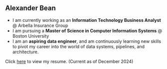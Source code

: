 ## Alexander Bean

<!--
**alexanderbean/alexanderbean** is a ✨ _special_ ✨ repository because its `README.md` (this file) appears on your GitHub profile.

Here are some ideas to get you started:

-->
- I am currently working as an **Information Technology Business Analyst** @ Arbella Insurance Group
- I am pursuing a **Master of Science in Computer Information Systems** @ Boston University
- I am an **aspiring data engineer**, and am continuously learning new skills to pivot my career into the world of data systems, pipelines, and architecture.

Click [here](https://alexanderbean.github.io/alexanderbean/Alexander%20Bean%20-%20Resume%20-%20Dec%202024.pdf) to view my resume.
(Current as of December 2024)
<!--

- 🔭 I’m currently working on ...
- 🌱 I’m currently learning ...
- 👯 I’m looking to collaborate on ...
- 🤔 I’m looking for help with ...
- 💬 Ask me about ...
- 📫 How to reach me: ...
- 😄 Pronouns: ...
- ⚡ Fun fact: ...
-->
